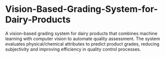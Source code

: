 # Vision-Based-Grading-System-for-Dairy-Products
A vision-based grading system for dairy products that combines machine learning with computer vision to automate quality assessment. The system evaluates physical/chemical attributes to predict product grades, reducing subjectivity and improving efficiency in quality control processes.
